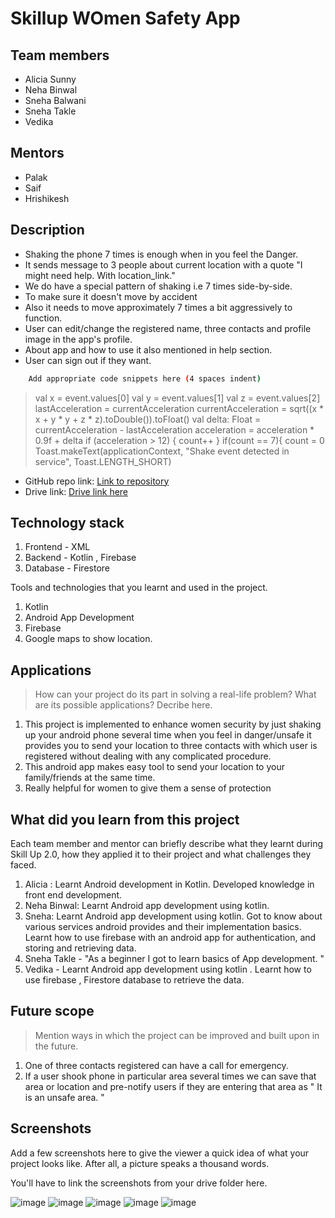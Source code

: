 
# Skillup WOmen Safety App

## Team members
* Alicia Sunny
* Neha Binwal
* Sneha Balwani
* Sneha Takle
* Vedika

## Mentors
* Palak
* Saif
* Hrishikesh

## Description

* Shaking the phone 7 times is enough when in you feel the Danger.
* It sends message to 3 people about current location with a quote "I might  need help. With location_link."
* We do have a special pattern of shaking i.e 7 times side-by-side.
* To make sure it doesn't move by accident   
* Also it needs to move approximately 7 times a bit aggressively to function.
* User can edit/change the registered name, three contacts and profile image in the app's profile.
* About app and how to use it also mentioned in help section.
* User can sign out if they want.


```bash
    Add appropriate code snippets here (4 spaces indent)
```

>val x = event.values[0]
            val y = event.values[1]
            val z = event.values[2]
            lastAcceleration = currentAcceleration
            currentAcceleration = sqrt((x * x + y * y + z * z).toDouble()).toFloat()
            val delta: Float = currentAcceleration - lastAcceleration
            acceleration = acceleration * 0.9f + delta
            if (acceleration > 12) {
                count++
            }
            if(count == 7){
                count = 0
                Toast.makeText(applicationContext, "Shake event detected in service", Toast.LENGTH_SHORT)


* GitHub repo link: [Link to repository](https://github.com/vedika-2000/Womans-Safety-App)
* Drive link: [Drive link here](https://drive.google.com/)

## Technology stack
1. Frontend - XML
2. Backend - Kotlin , Firebase
3. Database - Firestore

Tools and technologies that you learnt and used in the project.

1. Kotlin
2. Android App Development
3. Firebase
4. Google maps to show location.

## Applications
>How can your project do its part in solving a real-life problem? What are its possible applications? Decribe here.

1. This project is implemented to enhance women security by just shaking up your android phone several time when you feel in danger/unsafe it provides you to send your location to three contacts with which user is registered without dealing with any complicated procedure.
2. This android app makes easy tool to send your location to your family/friends at the same time.
3. Really helpful for women to give them a sense of protection

## What did you learn from this project

Each team member and mentor can briefly describe what they learnt during Skill Up 2.0, how they applied it to their project and what challenges they faced.

1. Alicia : Learnt Android development in Kotlin. Developed knowledge in front end development.
2. Neha Binwal: Learnt Android app development using kotlin.
3. Sneha: Learnt Android app development using kotlin. Got to know about various services android provides and their implementation basics. Learnt how to use firebase with an android app for authentication, and storing and retrieving data.
4. Sneha Takle - "As a beginner I got to learn basics of App development. "
5. Vedika - Learnt Android app development using kotlin . Learnt how to use firebase , Firestore database to retrieve the data.

## Future scope
>Mention ways in which the project can be improved and built upon in the future.

1. One of three contacts registered can have a call for emergency.
2. If a user shook phone in particular area several times we can save that area or location and pre-notify users if they are entering that area as " It is an unsafe area. "


## Screenshots
Add a few screenshots here to give the viewer a quick idea of what your project looks like. After all, a picture speaks a thousand words.

You'll have to link the screenshots from your drive folder here.

![image](https://drive.google.com/uc?export=view&id=1wqAOgAqbprguHI7gtackJ1PCSHNojisZ)
![image](https://drive.google.com/uc?export=view&id=1AdShdxao6lbYpIjOIkeAR9KtI6N2Y0Al)
![image](https://drive.google.com/uc?export=view&id=1m5uXn8yjIKVa-wGfV_rEyLhAJxqy1aln)
![image](https://drive.google.com/uc?export=view&id=15-n8edf_78UvGxOhvyuJzymGJZ6Al3ZJ)
![image](https://drive.google.com/uc?export=view&id=1CoALO6LhfwH5dgQ9NjUqzFtq3u_r14Ju)
